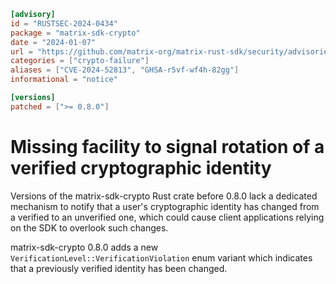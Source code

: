 ```toml
[advisory]
id = "RUSTSEC-2024-0434"
package = "matrix-sdk-crypto"
date = "2024-01-07"
url = "https://github.com/matrix-org/matrix-rust-sdk/security/advisories/GHSA-r5vf-wf4h-82gg"
categories = ["crypto-failure"]
aliases = ["CVE-2024-52813", "GHSA-r5vf-wf4h-82gg"]
informational = "notice"

[versions]
patched = [">= 0.8.0"]
```

#  Missing facility to signal rotation of a verified cryptographic identity

Versions of the matrix-sdk-crypto Rust crate before 0.8.0 lack a dedicated
mechanism to notify that a user's cryptographic identity has changed from a
verified to an unverified one, which could cause client applications relying on
the SDK to overlook such changes.

matrix-sdk-crypto 0.8.0 adds a new `VerificationLevel::VerificationViolation`
enum variant which indicates that a previously verified identity has been
changed.
